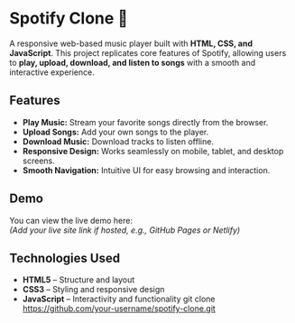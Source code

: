 # Spotify Clone 🎵

A responsive web-based music player built with **HTML, CSS, and JavaScript**. This project replicates core features of Spotify, allowing users to **play, upload, download, and listen to songs** with a smooth and interactive experience.

## Features

- **Play Music:** Stream your favorite songs directly from the browser.
- **Upload Songs:** Add your own songs to the player.
- **Download Music:** Download tracks to listen offline.
- **Responsive Design:** Works seamlessly on mobile, tablet, and desktop screens.
- **Smooth Navigation:** Intuitive UI for easy browsing and interaction.

## Demo

You can view the live demo here:  
*(Add your live site link if hosted, e.g., GitHub Pages or Netlify)*

## Technologies Used

- **HTML5** – Structure and layout
- **CSS3** – Styling and responsive design
- **JavaScript** – Interactivity and functionality
   git clone https://github.com/your-username/spotify-clone.git
